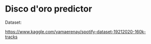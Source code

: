 # Disco d'oro predictor

Dataset:

https://www.kaggle.com/yamaerenay/spotify-dataset-19212020-160k-tracks

